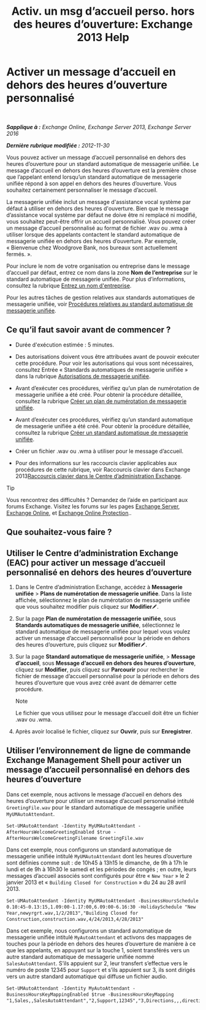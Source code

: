 ﻿---
title: 'Activ. un msg d’accueil perso. hors des heures d’ouverture: Exchange 2013 Help'
TOCTitle: Activer un message d’accueil en dehors des heures d’ouverture personnalisé
ms:assetid: d4743805-bab0-4735-a1e0-2cea4e088e8c
ms:mtpsurl: https://technet.microsoft.com/fr-fr/library/Bb232183(v=EXCHG.150)
ms:contentKeyID: 50555497
ms.date: 04/24/2018
mtps_version: v=EXCHG.150
ms.translationtype: HT
---

# Activer un message d’accueil en dehors des heures d’ouverture personnalisé

 

_**Sapplique à :** Exchange Online, Exchange Server 2013, Exchange Server 2016_

_**Dernière rubrique modifiée :** 2012-11-30_

Vous pouvez activer un message d’accueil personnalisé en dehors des heures d’ouverture pour un standard automatique de messagerie unifiée. Le message d’accueil en dehors des heures d’ouverture est la première chose que l’appelant entend lorsqu’un standard automatique de messagerie unifiée répond à son appel en dehors des heures d’ouverture. Vous souhaitez certainement personnaliser le message d’accueil.

La messagerie unifiée inclut un message d'assistance vocal système par défaut à utiliser en dehors des heures d'ouverture. Bien que le message d’assistance vocal système par défaut ne doive être ni remplacé ni modifié, vous souhaitez peut-être offrir un accueil personnalisé. Vous pouvez créer un message d’accueil personnalisé au format de fichier .wav ou .wma à utiliser lorsque des appelants contactent le standard automatique de messagerie unifiée en dehors des heures d’ouverture. Par exemple, « Bienvenue chez Woodgrove Bank, nos bureaux sont actuellement fermés. ».

Pour inclure le nom de votre organisation ou entreprise dans le message d’accueil par défaut, entrez ce nom dans la zone **Nom de l’entreprise** sur le standard automatique de messagerie unifiée. Pour plus d’informations, consultez la rubrique [Entrez un nom d'entreprise](enter-a-business-name-exchange-2013-help.md).

Pour les autres tâches de gestion relatives aux standards automatiques de messagerie unifiée, voir [Procédures relatives au standard automatique de messagerie unifiée](um-auto-attendant-procedures-exchange-2013-help.md).

## Ce qu’il faut savoir avant de commencer ?

  - Durée d'exécution estimée : 5 minutes.

  - Des autorisations doivent vous être attribuées avant de pouvoir exécuter cette procédure. Pour voir les autorisations qui vous sont nécessaires, consultez Entrée « Standards automatiques de messagerie unifiée » dans la rubrique [Autorisations de messagerie unifiée](unified-messaging-permissions-exchange-2013-help.md).

  - Avant d’exécuter ces procédures, vérifiez qu’un plan de numérotation de messagerie unifiée a été créé. Pour obtenir la procédure détaillée, consultez la rubrique [Créer un plan de numérotation de messagerie unifiée](create-a-um-dial-plan-exchange-2013-help.md).

  - Avant d’exécuter ces procédures, vérifiez qu’un standard automatique de messagerie unifiée a été créé. Pour obtenir la procédure détaillée, consultez la rubrique [Créer un standard automatique de messagerie unifiée](create-a-um-auto-attendant-exchange-2013-help.md).

  - Créer un fichier .wav ou .wma à utiliser pour le message d’accueil.

  - Pour des informations sur les raccourcis clavier applicables aux procédures de cette rubrique, voir Raccourcis clavier dans Exchange 2013[Raccourcis clavier dans le Centre d’administration Exchange](keyboard-shortcuts-in-the-exchange-admin-center-exchange-online-protection-help.md).

> [!TIP]
> Vous rencontrez des difficultés ? Demandez de l’aide en participant aux forums Exchange. Visitez les forums sur les pages <a href="https://go.microsoft.com/fwlink/p/?linkid=60612">Exchange Server</a>, <a href="https://go.microsoft.com/fwlink/p/?linkid=267542">Exchange Online</a>, et <a href="https://go.microsoft.com/fwlink/p/?linkid=285351">Exchange Online Protection</a>..


## Que souhaitez-vous faire ?

## Utiliser le Centre d’administration Exchange (EAC) pour activer un message d’accueil personnalisé en dehors des heures d’ouverture

1.  Dans le Centre d’administration Exchange, accédez à **Messagerie unifiée** \> **Plans de numérotation de messagerie unifiée**. Dans la liste affichée, sélectionnez le plan de numérotation de messagerie unifiée que vous souhaitez modifier puis cliquez sur **Modifier**![Icône Modifier](images/Bb124582.6f53ccb2-1f13-4c02-bea0-30690e6ea71d(EXCHG.150).gif "Icône Modifier").

2.  Sur la page **Plan de numérotation de messagerie unifiée**, sous **Standards automatiques de messagerie unifiée**, sélectionnez le standard automatique de messagerie unifiée pour lequel vous voulez activer un message d’accueil personnalisé pour la période en dehors des heures d’ouverture, puis cliquez sur **Modifier**![Icône Modifier](images/Bb124582.6f53ccb2-1f13-4c02-bea0-30690e6ea71d(EXCHG.150).gif "Icône Modifier").

3.  Sur la page **Standard automatique de messagerie unifiée**, \> **Message d’accueil**, sous **Message d’accueil en dehors des heures d’ouverture**, cliquez sur **Modifier**, puis cliquez sur **Parcourir** pour rechercher le fichier de message d’accueil personnalisé pour la période en dehors des heures d’ouverture que vous avez créé avant de démarrer cette procédure.
    
    > [!NOTE]
    > Le fichier que vous utilisez pour le message d’accueil doit être un fichier .wav ou .wma.


4.  Après avoir localisé le fichier, cliquez sur **Ouvrir**, puis sur **Enregistrer**.

## Utiliser l’environnement de ligne de commande Exchange Management Shell pour activer un message d’accueil personnalisé en dehors des heures d’ouverture

Dans cet exemple, nous activons le message d’accueil en dehors des heures d’ouverture pour utiliser un message d’accueil personnalisé intitulé `GreetingFile.wav` pour le standard automatique de messagerie unifiée `MyUMAutoAttendant`.

    Set-UMAutoAttendant -Identity MyUMAutoAttendant -AfterHoursWelcomeGreetingEnabled $true -AfterHoursWelcomeGreetingFilename GreetingFile.wav

Dans cet exemple, nous configurons un standard automatique de messagerie unifiée intitulé `MyUMAutoAttendant` dont les heures d’ouverture sont définies comme suit : de 10h45 à 13h15 le dimanche, de 9h à 17h le lundi et de 9h à 16h30 le samedi et les périodes de congés ; en outre, leurs messages d’accueil associés sont configurés pour être « `New Year` » le 2 janvier 2013 et « `Building Closed for Construction` » du 24 au 28 avril 2013.

    Set-UMAutoAttendant -Identity MyUMAutoAttendant -BusinessHoursSchedule 0.10:45-0.13:15,1.09:00-1.17:00,6.09:00-6.16:30 -HolidaySchedule "New Year,newyrgrt.wav,1/2/2013","Building Closed for Construction,construction.wav,4/24/2013,4/28/2013"

Dans cet exemple, nous configurons un standard automatique de messagerie unifiée intitulé `MyAutoAttendant` et activons des mappages de touches pour la période en dehors des heures d’ouverture de manière à ce que les appelants, en appuyant sur la touche 1, soient transférés vers un autre standard automatique de messagerie unifiée nommé `SalesAutoAttendant`. S’ils appuient sur 2, leur transfert s’effectue vers le numéro de poste 12345 pour `Support` et s’ils appuient sur 3, ils sont dirigés vers un autre standard automatique qui diffuse un fichier audio.

    Set-UMAutoAttendant -Identity MyAutoAttendant - BusinessHoursKeyMappingEnabled $true -BusinessHoursKeyMapping "1,Sales,,SalesAutoAttendant","2,Support,12345","3,Directions,,,directions.wav"

